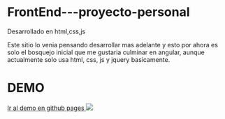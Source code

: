 # FrontEnd---proyecto-personal
Desarrollado en html,css,js 

Este sitio lo venia pensando desarrollar mas adelante y esto por ahora es solo el bosquejo inicial que me gustaria culminar en angular, aunque actualmente solo usa html, css, js y jquery basicamente.

# DEMO

<a href="https://danivas13.github.io/FrontEnd---proyecto-personal/Siracusa/inicio.html" target="_blank">
Ir al demo en github pages
</a>

<img src="demo.png" />
